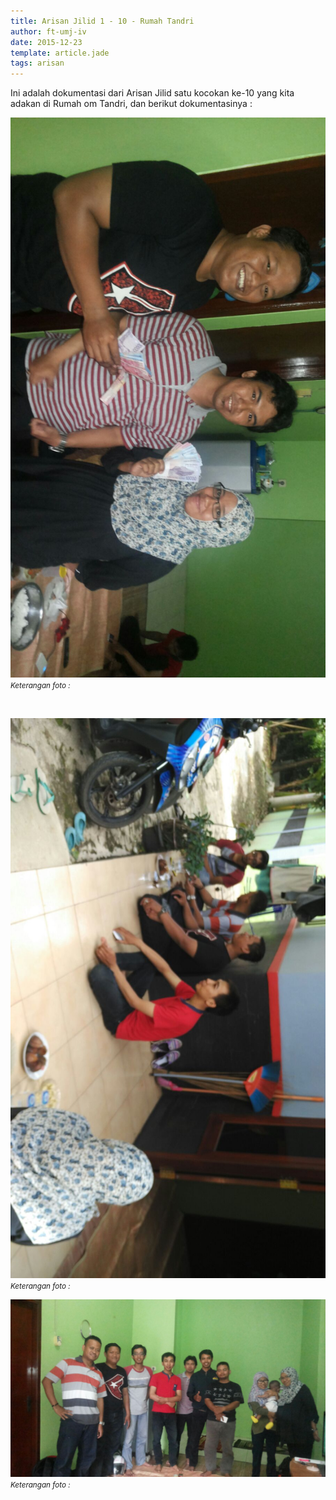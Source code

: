 ```yaml
---
title: Arisan Jilid 1 - 10 - Rumah Tandri
author: ft-umj-iv
date: 2015-12-23
template: article.jade
tags: arisan
---
```


Ini adalah dokumentasi dari Arisan Jilid satu kocokan ke-10 yang kita adakan di Rumah om Tandri, dan berikut dokumentasinya :

![Arisan Jilid 10 - 1](Arisan-Jilid-10-1.jpg)
<small>_Keterangan foto :_</small>

<br/>
<span class="more"></span>

![Arisan Jilid 10 - 2](Arisan-Jilid-10-2.jpg)
<small>_Keterangan foto :_</small>

![Arisan Jilid 10 - 3](Arisan-Jilid-10-3.jpg)
<small>_Keterangan foto :_</small>